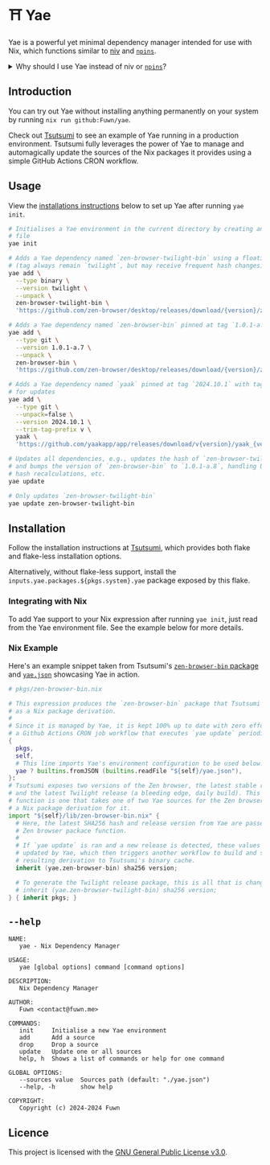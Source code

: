 # ⛩️ Yae

Yae is a powerful yet minimal dependency manager intended for use with Nix,
which functions similar to [niv](https://github.com/nmattia/niv/) and [`npins`](https://github.com/andir/npins/).

<details closed>
  <summary>Why should I use Yae instead of niv or <a href="https://github.com/andir/npins/"><code>npins</code></a>?</summary>

  1. No BS helper Nix expressions are needed by Yae. niv and `npins` spit out unnecessary and mostly complicated Nix expressions by default in the form of a file that you need to keep in sync with their mainline source. This requires additional upgrade commands from the CLI to maintain. A Yae environment is a single file and can be placed anywhere.
  2. Yae has a simple and coherent source tree. niv has a total of 10000 LOC, `npins` sits at almost 6000 LOC flat, and Yae stands at just shy of 1500 LOC when looking at all files. Yae's core source code itself sits at just 462 LOC, which is much, **much** smaller than that of niv and `npins`' core source trees. This is all to say that Yae implements everything needed to replace niv and `npins` in far less effective code.
  3. Yae is simple by nature in design and usage philosophy.

     niv and `npins` are great, but are far too ~~overkill~~ overengineered for me and many other consumers. I say overengineered because I was able to write out Yae's initial implementation in just about thirty-minutes to an hour, and it was already complete enough for me to replace niv or `npins` in all of my production workflows. If you need some niche feature that niv or `npins` have, use them, but if not, Yae is here for you.
</details>

## Introduction

You can try out Yae without installing anything permanently on your system by running
`nix run github:Fuwn/yae`.

Check out [Tsutsumi](https://github.com/Fuwn/tsutsumi) to see an example of Yae running
in a production environment. Tsutsumi fully leverages the power of Yae to manage
and automagically update the sources of the Nix packages it provides using a simple
GitHub Actions CRON workflow.

## Usage

View the [installations instructions](#installation) below to set up Yae after
running `yae init`.

```sh
# Initialises a Yae environment in the current directory by creating an empty `yae.json`
# file
yae init

# Adds a Yae dependency named `zen-browser-twilight-bin` using a floating tag
# (tag always remain `twilight`, but may receive frequent hash changes)
yae add \
  --type binary \
  --version twilight \
  --unpack \
  zen-browser-twilight-bin \
  'https://github.com/zen-browser/desktop/releases/download/{version}/zen.linux-specific.tar.bz2'

# Adds a Yae dependency named `zen-browser-bin` pinned at tag `1.0.1-a.7`
yae add \
  --type git \
  --version 1.0.1-a.7 \
  --unpack \
  zen-browser-bin \
  'https://github.com/zen-browser/desktop/releases/download/{version}/zen.linux-specific.tar.bz2'

# Adds a Yae dependency named `yaak` pinned at tag `2024.10.1` with tag trimming
# for updates
yae add \
  --type git \
  --unpack=false \
  --version 2024.10.1 \
  --trim-tag-prefix v \
  yaak \
  'https://github.com/yaakapp/app/releases/download/v{version}/yaak_{version}_amd64.AppImage.tar.gz'

# Updates all dependencies, e.g., updates the hash of `zen-browser-twilight-bin`
# and bumps the version of `zen-browser-bin` to `1.0.1-a.8`, handling URL and
# hash recalculations, etc.
yae update

# Only updates `zen-browser-twilight-bin`
yae update zen-browser-twilight-bin
```

## Installation

Follow the installation instructions at [Tsutsumi](https://github.com/Fuwn/tsutsumi),
which provides both flake and flake-less installation options.

Alternatively, without flake-less support, install the
`inputs.yae.packages.${pkgs.system}.yae` package exposed by this flake.

### Integrating with Nix

To add Yae support to your Nix expression after running `yae init`, just read
from the Yae environment file. See the example below for more details.

### Nix Example

Here's an example snippet taken from Tsutsumi's [`zen-browser-bin` package](https://github.com/Fuwn/tsutsumi/blob/main/pkgs/zen-browser-bin.nix)
and [`yae.json`](https://github.com/Fuwn/tsutsumi/blob/main/yae.json#L59-L67)
showcasing Yae in action.

```nix
# pkgs/zen-browser-bin.nix

# This expression produces the `zen-browser-bin` package that Tsutsumi exposes
# as a Nix package derivation.
#
# Since it is managed by Yae, it is kept 100% up to date with zero effort through
# a Github Actions CRON job workflow that executes `yae update` periodically.
{
  pkgs,
  self,
  # This line imports Yae's environment configuration to be used below.
  yae ? builtins.fromJSON (builtins.readFile "${self}/yae.json"),
}:
# Tsutsumi exposes two versions of the Zen browser, the latest stable release
# and the latest Twilight release (a bleeding edge, daily build). This library
# function is one that takes one of two Yae sources for the Zen browser, and produces
# a Nix package derivation for it.
import "${self}/lib/zen-browser-bin.nix" {
  # Here, the latest SHA256 hash and release version from Yae are passed to Tsutsumi's
  # Zen browser packace function.
  #
  # If `yae update` is ran and a new release is detected, these values are
  # updated by Yae, which then triggers another workflow to build and send the
  # resulting derivation to Tsutsumi's binary cache.
  inherit (yae.zen-browser-bin) sha256 version;

  # To generate the Twilight release package, this is all that is changed.
  # inherit (yae.zen-browser-twilight-bin) sha256 version;
} { inherit pkgs; }
```

## `--help`

```text
NAME:
   yae - Nix Dependency Manager

USAGE:
   yae [global options] command [command options]

DESCRIPTION:
   Nix Dependency Manager

AUTHOR:
   Fuwn <contact@fuwn.me>

COMMANDS:
   init     Initialise a new Yae environment
   add      Add a source
   drop     Drop a source
   update   Update one or all sources
   help, h  Shows a list of commands or help for one command

GLOBAL OPTIONS:
   --sources value  Sources path (default: "./yae.json")
   --help, -h       show help

COPYRIGHT:
   Copyright (c) 2024-2024 Fuwn
```

## Licence

This project is licensed with the [GNU General Public License v3.0](./LICENSE.txt).
